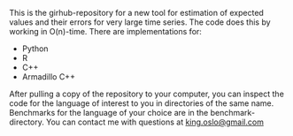 This is the girhub-repository for a new tool for estimation of expected values and their errors for very large time series. The code does this by working in O(n)-time. There are implementations for:
- Python
- R
- C++
- Armadillo C++

After pulling a copy of the repository to your computer, you can inspect the code for the language of interest to you in directories of the same name. Benchmarks for the language of your choice are in the benchmark-directory. You can contact me with questions at king.oslo@gmail.com
